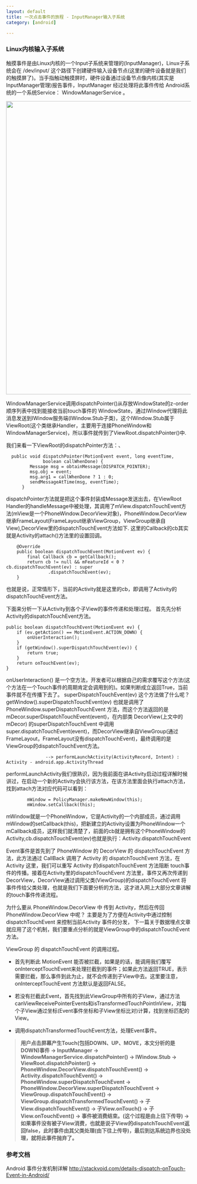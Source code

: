```yaml
---
layout: default
title: 一次点击事件的旅程 - InputManager输入子系统 
category: [android]

---
```



### Linux内核输入子系统

触摸事件是由Linux内核的一个Input子系统来管理的(InputManager)，Linux子系统会在 /dev/input/ 这个路径下创建硬件输入设备节点(这里的硬件设备就是我们的触摸屏了)。当手指触动触摸屏时，硬件设备通过设备节点像内核(其实是InputManager管理)报告事件，InputManager 经过处理将此事件传给 Android系统的一个系统Service： WindowManagerService 。

 
 <img src="http://stackvoid.com/album/2014-09-30-details-dispatch-onTouch-Event-in-Android-01.gif" width="800"/>
 
 WindowManagerService调用dispatchPointer()从存放WindowState的z-order顺序列表中找到能接收当前touch事件的 WindowState，通过IWindow代理将此消息发送到IWindow服务端(IWindow.Stub子类)，这个IWindow.Stub属于ViewRoot(这个类继承Handler，主要用于连接PhoneWindow和WindowManagerService)，所以事件就传到了ViewRoot.dispatchPointer()中.
 
 我们来看一下ViewRoot的dispatchPointer方法：、
 
	  public void dispatchPointer(MotionEvent event, long eventTime,
	              boolean callWhenDone) {
	         Message msg = obtainMessage(DISPATCH_POINTER);
	         msg.obj = event;
	         msg.arg1 = callWhenDone ? 1 : 0;
	         sendMessageAtTime(msg, eventTime);
	      }
	
dispatchPointer方法就是把这个事件封装成Message发送出去，在ViewRoot Handler的handleMessage中被处理，其调用了mView.dispatchTouchEvent方法(mView是一个PhoneWindow.DecorView对象)，PhoneWindow.DecorView继承FrameLayout(FrameLayout继承ViewGroup，ViewGroup继承自View),DecorView里的dispatchTouchEvent方法如下. 这里的Callback的cb其实就是Activity的attach()方法里的设置回调。

        @Override
        public boolean dispatchTouchEvent(MotionEvent ev) {
            final Callback cb = getCallback();
            return cb != null && mFeatureId < 0 ? cb.dispatchTouchEvent(ev) : super
                    .dispatchTouchEvent(ev);
        }
	
也就是说，正常情形下，当前的Activity就是这里的cb，即调用了Activity的dispatchTouchEvent方法。

下面来分析一下从Activity到各个子View的事件传递和处理过程。
首先先分析Activity的dispatchTouchEvent方法。

    public boolean dispatchTouchEvent(MotionEvent ev) {
        if (ev.getAction() == MotionEvent.ACTION_DOWN) {
            onUserInteraction();
        }
        if (getWindow().superDispatchTouchEvent(ev)) {
            return true;
        }
        return onTouchEvent(ev);
    }
	
onUserInteraction() 是一个空方法，开发者可以根据自己的需求覆写这个方法(这个方法在一个Touch事件的周期肯定会调用到的)。如果判断成立返回True，当前事件就不在传播下去了。 superDispatchTouchEvent(ev) 这个方法做了什么呢？ getWindow().superDispatchTouchEvent(ev) 也就是调用了 PhoneWindow.superDispatchTouchEvent 方法，而这个方法返回的是 mDecor.superDispatchTouchEvent(event)，在内部类 DecorView(上文中的mDecor) 的superDispatchTouchEvent 中调用super.dispatchTouchEvent(event)，而DecorView继承自ViewGroup(通过FrameLayout，FrameLayout没有dispatchTouchEvent)，最终调用的是ViewGroup的dispatchTouchEvent方法。

	               --> performLaunchActivity(ActivityRecord, Intent) : Activity - android.app.ActivityThread
	               
performLaunchActivity我们很熟识，因为我前面在讲Activity启动过程详解时候讲过，在启动一个新的Activity会执行该方法，在该方法里面会执行attach方法，找到attach方法对应代码可以看到：

	        mWindow = PolicyManager.makeNewWindow(this);
	        mWindow.setCallback(this);

mWindow就是一个PhoneWindow，它是Activity的一个内部成员，通过调用mWindow的setCallback(this)，把新建立的Activity设置为PhoneWindow一个mCallback成员，这样我们就清楚了，前面的cb就是拥有这个PhoneWindow的Activity,cb.dispatchTouchEvent(ev)也就是执行：Activity.dispatchTouchEvent


Event事件是首先到了 PhoneWindow 的 DecorView 的 dispatchTouchEvent 方法，此方法通过 CallBack 调用了 Activity 的 dispatchTouchEvent 方法，在 Activity 这里，我们可以重写 Activity 的dispatchTouchEvent 方法阻断 touch事件的传播。接着在Activity里的dispatchTouchEvent 方法里，事件又再次传递到DecorView，DecorView通过调用父类(ViewGroup)的dispatchTouchEvent 将事件传给父类处理，也就是我们下面要分析的方法，这才进入网上大部分文章讲解的touch事件传递流程。

为什么要从 PhoneWindow.DecorView 中 传到 Activity，然后在传回 PhoneWindow.DecorView 中呢？ 主要是为了方便在Activity中通过控制dispatchTouchEvent 来控制当前Activity 事件的分发， 下一篇关于数据埋点文章就应用了这个机制，我们要重点分析的就是ViewGroup中的dispatchTouchEvent方法。 

 ViewGroup 的 dispatchTouchEvent 的调用过程。
 
* 首先判断此 MotionEvent 能否被拦截，如果是的话，能调用我们覆写 onInterceptTouchEvent来处理拦截到的事件；如果此方法返回TRUE，表示需要拦截，那么事件到此为止，就不会传递到子View中去。这里要注意，onInterceptTouchEvent 方法默认是返回FALSE。
  
* 若没有拦截此Event，首先找到此ViewGroup中所有的子View，通过方法 canViewReceivePointerEvents和isTransformedTouchPointInView，对每个子View通过坐标(Event事件坐标和子View坐标比对)计算，找到坐标匹配的View。
 
* 调用dispatchTransformedTouchEvent方法，处理Event事件。


> **用户点击屏幕产生Touch(包括DOWN、UP、MOVE，本文分析的是DOWN)事件 
> -> InputManager
> -> WindowManagerService.dispatchPointer() 
> -> IWindow.Stub 
> -> ViewRoot.dispatchPointer() 
> -> PhoneWindow.DecorView.dispatchTouchEvent() 
> -> Activity.dispatchTouchEvent() 
> -> PhoneWindow.superDispatchTouchEvent 
> -> PhoneWindow.DecorView.superDispatchTouchEvent 
> -> ViewGroup.dispatchTouchEvent() 
> -> ViewGroup.dispatchTransformedTouchEvent() 
> -> 子View.dispatchTouchEvent() 
> -> 子View.onTouch() 
> -> 子View.onTouchEvent() 
> -> 事件被消费结束。(这个过程是由上往下传导)
> -> 如果事件没有被子View消费，也就是说子View的dispatchTouchEvent返回false，此时事件由其父类处理(由下往上传导)，最后到达系统边界也没处理，就将此事件抛弃了。**

###  参考文档

Android 事件分发机制详解 <http://stackvoid.com/details-dispatch-onTouch-Event-in-Android/>

